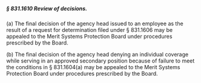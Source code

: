 ##### § 831.1610 Review of decisions. #####

(a) The final decision of the agency head issued to an employee as the result of a request for determination filed under § 831.1606 may be appealed to the Merit Systems Protection Board under procedures prescribed by the Board.

(b) The final decision of the agency head denying an individual coverage while serving in an approved secondary position because of failure to meet the conditions in § 831.1604(a) may be appealed to the Merit Systems Protection Board under procedures prescribed by the Board.